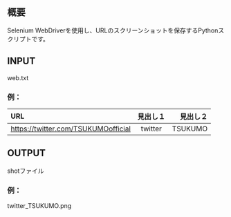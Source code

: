 ## 概要
Selenium WebDriverを使用し、URLのスクリーンショットを保存するPythonスクリプトです。

## INPUT
web.txt

### 例：
| URL | 見出し１ | 見出し２ |
|:---|:---:|---:|
| https://twitter.com/TSUKUMOofficial | twitter | TSUKUMO |

## OUTPUT
shotファイル
### 例：
twitter_TSUKUMO.png
